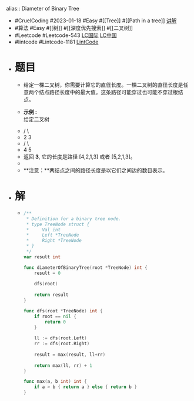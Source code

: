 alias:: Diameter of Binary Tree
- #CruelCoding #2023-01-18 #Easy #[[Tree]] #[[Path in a tree]] [讲解](https://youtu.be/UfPMw8zD8EY)
- #算法 #Easy #[[树]] #[[深度优先搜索]] #[[二叉树]]
- #Leetcode #Leetcode-543 [LC国际](https://leetcode.com/problems/diameter-of-binary-tree/) [LC中国](https://leetcode.cn/problems/diameter-of-binary-tree/)
- #lintcode #Lintcode-1181 [LintCode](https://www.lintcode.com/problem/1181/)
- # 题目
	- 给定一棵二叉树，你需要计算它的直径长度。一棵二叉树的直径长度是任意两个结点路径长度中的最大值。这条路径可能穿过也可能不穿过根结点。
	- <p><strong>示例 :</strong><br>
	  	给定二叉树</p>
	- / \
	- 2 3
	- / \
	- 4 5
	- 返回 **3**, 它的长度是路径 [4,2,1,3] 或者 [5,2,1,3]。
	-
	- **注意：**两结点之间的路径长度是以它们之间边的数目表示。
- # 解
	- ```go
	  /**
	   * Definition for a binary tree node.
	   * type TreeNode struct {
	   *     Val int
	   *     Left *TreeNode
	   *     Right *TreeNode
	   * }
	   */
	  var result int
	  
	  func diameterOfBinaryTree(root *TreeNode) int {
	      result = 0
	      
	      dfs(root)
	      
	      return result
	  }
	  
	  func dfs(root *TreeNode) int {
	      if root == nil {
	          return 0
	      }
	      
	      ll := dfs(root.Left)
	      rr := dfs(root.Right)
	      
	      result = max(result, ll+rr)
	      
	      return max(ll, rr) + 1
	  }
	  
	  func max(a, b int) int {
	      if a > b { return a } else { return b }
	  }
	  ```